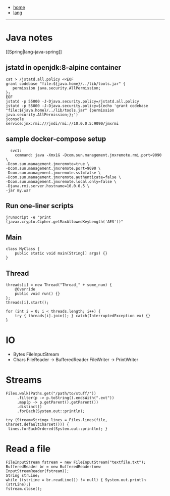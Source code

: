 - [home](/)
- [lang](/lang.md)
---
# Java notes

[[Spring|lang-java-spring]]

## jstatd in openjdk:8-alpine container
```
cat > /jstatd.all.policy <<EOF
grant codebase "file:${java.home}/../lib/tools.jar" {
   permission java.security.AllPermission;
};
EOF
jstatd -p 55000 -J-Djava.security.policy=/jstatd.all.policy
jstatd -p 55000 -J-Djava.security.policy=$(echo 'grant codebase "file:${java.home}/../lib/tools.jar" {permission java.security.AllPermission;};')
jconsole
service:jmx:rmi:///jndi/rmi://10.0.0.5:9090/jmxrmi
```

## sample docker-compose setup
```
  svc1:
    command: java -Xmx1G -Dcom.sun.management.jmxremote.rmi.port=9090 \
-Dcom.sun.management.jmxremote=true \
-Dcom.sun.management.jmxremote.port=9090 \
-Dcom.sun.management.jmxremote.ssl=false \
-Dcom.sun.management.jmxremote.authenticate=false \
-Dcom.sun.management.jmxremote.local.only=false \
-Djava.rmi.server.hostname=10.0.0.5 \
-jar my.war
```

## Run one-liner scripts
```
jrunscript -e "print (javax.crypto.Cipher.getMaxAllowedKeyLength('AES'))"
```

## Main
```
class MyClass {
	public static void main(String[] args) {}
}
```

## Thread
```
threads[i] = new Thread("Thread_" + some_num) {
    @Override
    public void run() {}
};
threads[i].start();

for (int i = 0; i < threads.length; i++) {
    try { threads[i].join(); } catch(InterruptedException ex) {}
}
```

# IO
- Bytes FileInputStream
- Chars FileReader -> BufferedReader
        FileWriter -> PrintWriter


# Streams
```
Files.walk(Paths.get("/path/to/stuff/"))
     .filter(p -> p.toString().endsWith(".ext"))
     .map(p -> p.getParent().getParent())
     .distinct()
     .forEach(System.out::println);

try (Stream<String> lines = Files.lines(file, Charset.defaultCharset())) { 
 lines.forEachOrdered(System.out::println); }
```


# Read a file
```
FileInputStream fstream = new FileInputStream("textfile.txt");
BufferedReader br = new BufferedReader(new InputStreamReader(fstream));
String strLine;
while ((strLine = br.readLine()) != null) { System.out.println (strLine);}
fstream.close();
```

